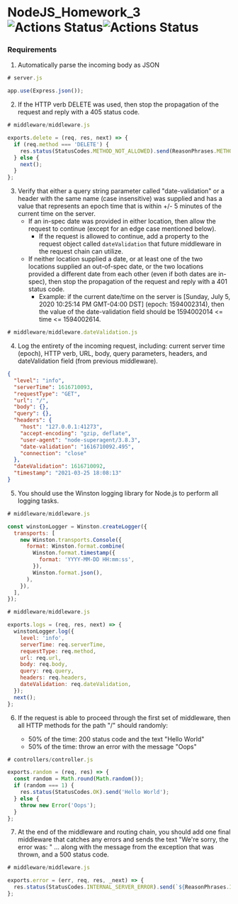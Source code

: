 # NodeJS_Homework_3 ![Actions Status](https://github.com/ArthurVardevanyan/NodeJS_Homework_3/workflows/nodeJS/badge.svg)![Actions Status](https://github.com/ArthurVardevanyan/NodeJS_Homework_3/workflows/CodeQL/badge.svg)

### Requirements 


1. Automatically parse the incoming body as JSON
```Javascript
# server.js

app.use(Express.json()); 
```

2. If the HTTP verb DELETE was used, then stop the propagation of the request and reply with a 405 status code.
```Javascript
# middleware/middleware.js

exports.delete = (req, res, next) => {
  if (req.method === 'DELETE') {
    res.status(StatusCodes.METHOD_NOT_ALLOWED).send(ReasonPhrases.METHOD_NOT_ALLOWED);
  } else {
    next();
  }
};
```
3. Verify that either a query string parameter called "date-validation" or a header with the same name (case insensitive) was supplied and has a value that represents an epoch time that is within +/- 5 minutes of the current time on the server.
    * If an in-spec date was provided in either location, then allow the request to continue (except for an edge case mentioned below).
        * If the request is allowed to continue, add a property to the request object called `dateValidation` that future middleware in the request chain can utilize.
    * If neither location supplied a date, or at least one of the two locations supplied an out-of-spec date, or the two locations provided a different date from each other (even if both dates are in-spec), then stop the propagation of the request and reply with a 401 status code.
        * Example: if the current date/time on the server is [Sunday, July 5, 2020 10:25:14 PM GMT-04:00 DST] (epoch: 1594002314), then the value of the date-validation field should be 1594002014 <= time <= 1594002614.

```Javascript
# middleware/middleware.dateValidation.js
```

4. Log the entirety of the incoming request, including: current server time (epoch), HTTP verb, URL, body, query parameters, headers, and dateValidation field (from previous middleware).
```json
{
  "level": "info",
  "serverTime": 1616710093,
  "requestType": "GET",
  "url": "/",
  "body": {},
  "query": {},
  "headers": {
    "host": "127.0.0.1:41273",
    "accept-encoding": "gzip, deflate",
    "user-agent": "node-superagent/3.8.3",
    "date-validation": "1616710092.495",
    "connection": "close"
  },
  "dateValidation": 1616710092,
  "timestamp": "2021-03-25 18:08:13"
}
```
5. You should use the Winston logging library for Node.js to perform all logging tasks.
```Javascript
# middleware/middleware.js

const winstonLogger = Winston.createLogger({
  transports: [
    new Winston.transports.Console({
      format: Winston.format.combine(
        Winston.format.timestamp({
          format: 'YYYY-MM-DD HH:mm:ss',
        }),
        Winston.format.json(),
      ),
    }),
  ],
});
```
```JavaScript
# middleware/middleware.js

exports.logs = (req, res, next) => {
  winstonLogger.log({
    level: 'info',
    serverTime: req.serverTime,
    requestType: req.method,
    url: req.url,
    body: req.body,
    query: req.query,
    headers: req.headers,
    dateValidation: req.dateValidation,
  });
  next();
};
```
6. If the request is able to proceed through the first set of middleware, then all HTTP methods for the path "/" should randomly:

    * 50% of the time: 200 status code and the text "Hello World"
    * 50% of the time: throw an error with the message "Oops"
```Javascript
# controllers/controller.js

exports.random = (req, res) => {
  const random = Math.round(Math.random());
  if (random === 1) {
    res.status(StatusCodes.OK).send('Hello World');
  } else {
    throw new Error('Oops');
  }
};
```
7. At the end of the middleware and routing chain, you should add one final middleware that catches any errors and sends the text "We're sorry, the error was: " ... along with the message from the exception that was thrown, and a 500 status code.
```JavaScript
# middleware/middleware.js

exports.error = (err, req, res, _next) => {
  res.status(StatusCodes.INTERNAL_SERVER_ERROR).send(`${ReasonPhrases.INTERNAL_SERVER_ERROR}: We're sorry, the error was:  ${err.message}`);
};
```
